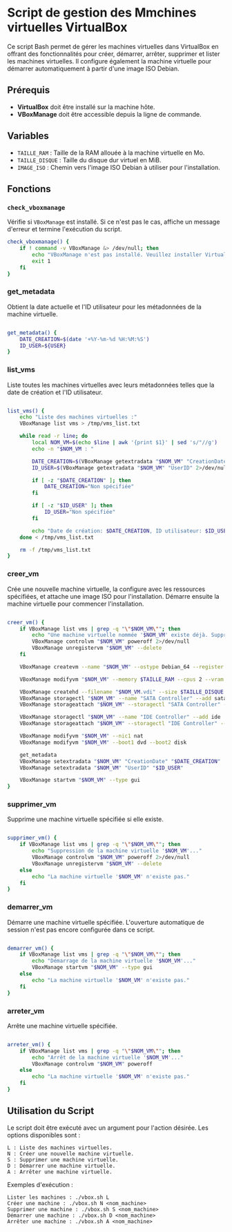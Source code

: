 # Script de gestion des Mmchines virtuelles VirtualBox

Ce script Bash permet de gérer les machines virtuelles dans VirtualBox en offrant des fonctionnalités pour créer, démarrer, arrêter, supprimer et lister les machines virtuelles. Il configure également la machine virtuelle pour démarrer automatiquement à partir d'une image ISO Debian.

## Prérequis

- **VirtualBox** doit être installé sur la machine hôte.
- **VBoxManage** doit être accessible depuis la ligne de commande.

## Variables

- `TAILLE_RAM` : Taille de la RAM allouée à la machine virtuelle en Mo.
- `TAILLE_DISQUE` : Taille du disque dur virtuel en MiB.
- `IMAGE_ISO` : Chemin vers l'image ISO Debian à utiliser pour l'installation.

## Fonctions

### `check_vboxmanage`

Vérifie si `VBoxManage` est installé. Si ce n'est pas le cas, affiche un message d'erreur et termine l'exécution du script.

```bash
check_vboxmanage() {
    if ! command -v VBoxManage &> /dev/null; then
        echo "VBoxManage n'est pas installé. Veuillez installer VirtualBox."
        exit 1
    fi
}
```

### get_metadata

Obtient la date actuelle et l'ID utilisateur pour les métadonnées de la machine virtuelle.

```bash

get_metadata() {
    DATE_CREATION=$(date '+%Y-%m-%d %H:%M:%S')
    ID_USER=${USER}
}
```

### list_vms

Liste toutes les machines virtuelles avec leurs métadonnées telles que la date de création et l'ID utilisateur.

```bash

list_vms() {
    echo "Liste des machines virtuelles :"
    VBoxManage list vms > /tmp/vms_list.txt

    while read -r line; do
        local NOM_VM=$(echo $line | awk '{print $1}' | sed 's/"//g')
        echo -n "$NOM_VM : "

        DATE_CREATION=$(VBoxManage getextradata "$NOM_VM" "CreationDate" 2>/dev/null | awk -F ':' '{print $2}' | sed 's/^ *//')
        ID_USER=$(VBoxManage getextradata "$NOM_VM" "UserID" 2>/dev/null | awk -F ':' '{print $2}' | sed 's/^ *//')

        if [ -z "$DATE_CREATION" ]; then
            DATE_CREATION="Non spécifiée"
        fi

        if [ -z "$ID_USER" ]; then
            ID_USER="Non spécifiée"
        fi

        echo "Date de création: $DATE_CREATION, ID utilisateur: $ID_USER"
    done < /tmp/vms_list.txt

    rm -f /tmp/vms_list.txt
}
```

### creer_vm

Crée une nouvelle machine virtuelle, la configure avec les ressources spécifiées, et attache une image ISO pour l'installation. Démarre ensuite la machine virtuelle pour commencer l'installation.

```bash

creer_vm() {
    if VBoxManage list vms | grep -q "\"$NOM_VM\""; then
        echo "Une machine virtuelle nommée '$NOM_VM' existe déjà. Suppression en cours..."
        VBoxManage controlvm "$NOM_VM" poweroff 2>/dev/null
        VBoxManage unregistervm "$NOM_VM" --delete
    fi

    VBoxManage createvm --name "$NOM_VM" --ostype Debian_64 --register

    VBoxManage modifyvm "$NOM_VM" --memory $TAILLE_RAM --cpus 2 --vram 128

    VBoxManage createhd --filename "$NOM_VM.vdi" --size $TAILLE_DISQUE --format VDI
    VBoxManage storagectl "$NOM_VM" --name "SATA Controller" --add sata
    VBoxManage storageattach "$NOM_VM" --storagectl "SATA Controller" --port 0 --device 0 --type hdd --medium "$NOM_VM.vdi"

    VBoxManage storagectl "$NOM_VM" --name "IDE Controller" --add ide
    VBoxManage storageattach "$NOM_VM" --storagectl "IDE Controller" --port 0 --device 0 --type dvddrive --medium "$IMAGE_ISO"

    VBoxManage modifyvm "$NOM_VM" --nic1 nat
    VBoxManage modifyvm "$NOM_VM" --boot1 dvd --boot2 disk

    get_metadata
    VBoxManage setextradata "$NOM_VM" "CreationDate" "$DATE_CREATION"
    VBoxManage setextradata "$NOM_VM" "UserID" "$ID_USER"

    VBoxManage startvm "$NOM_VM" --type gui
}
```

### supprimer_vm

Supprime une machine virtuelle spécifiée si elle existe.

```bash

supprimer_vm() {
    if VBoxManage list vms | grep -q "\"$NOM_VM\""; then
        echo "Suppression de la machine virtuelle '$NOM_VM'..."
        VBoxManage controlvm "$NOM_VM" poweroff 2>/dev/null
        VBoxManage unregistervm "$NOM_VM" --delete
    else
        echo "La machine virtuelle '$NOM_VM' n'existe pas."
    fi
}
```

### demarrer_vm

Démarre une machine virtuelle spécifiée. L'ouverture automatique de session n'est pas encore configurée dans ce script.

```bash

demarrer_vm() {
    if VBoxManage list vms | grep -q "\"$NOM_VM\""; then
        echo "Démarrage de la machine virtuelle '$NOM_VM'..."
        VBoxManage startvm "$NOM_VM" --type gui
    else
        echo "La machine virtuelle '$NOM_VM' n'existe pas."
    fi
}
```
### arreter_vm

Arrête une machine virtuelle spécifiée.

```bash

arreter_vm() {
    if VBoxManage list vms | grep -q "\"$NOM_VM\""; then
        echo "Arrêt de la machine virtuelle '$NOM_VM'..."
        VBoxManage controlvm "$NOM_VM" poweroff
    else
        echo "La machine virtuelle '$NOM_VM' n'existe pas."
    fi
}
```

## Utilisation du Script

Le script doit être exécuté avec un argument pour l'action désirée. Les options disponibles sont :

    L : Liste des machines virtuelles.
    N : Créer une nouvelle machine virtuelle.
    S : Supprimer une machine virtuelle.
    D : Démarrer une machine virtuelle.
    A : Arrêter une machine virtuelle.

Exemples d'exécution :

    Lister les machines : ./vbox.sh L
    Créer une machine : ./vbox.sh N <nom_machine>
    Supprimer une machine : ./vbox.sh S <nom_machine>
    Démarrer une machine : ./vbox.sh D <nom_machine>
    Arrêter une machine : ./vbox.sh A <nom_machine>
